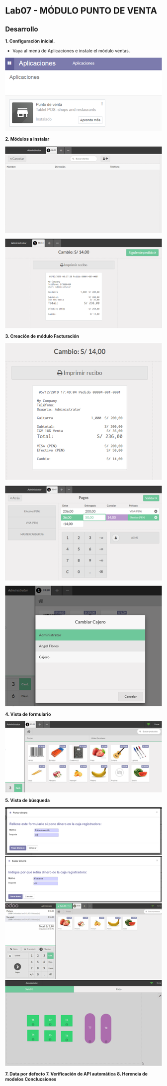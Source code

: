 
# Lab07 - MÓDULO PUNTO DE VENTA
## Desarrollo

**1. Configuración inicial.**

   * Vaya al menú de Aplicaciones e instale el módulo ventas.
   
   ![](https://github.com/Ares-Fel/Lab-Integ.-de-Sis.-Empresariales-Avanzado/blob/master/Lab07/imgs/1_punto_venta.PNG)
   
**2. Módulos a instalar**
   
   ![](https://github.com/Ares-Fel/Lab-Integ.-de-Sis.-Empresariales-Avanzado/blob/master/Lab07/imgs/2_crear_cliente.gif)
   
   ![](https://github.com/Ares-Fel/Lab-Integ.-de-Sis.-Empresariales-Avanzado/blob/master/Lab07/imgs/2.5_comprobante.PNG)
   
**3. Creación de módulo Facturación**

   ![](https://github.com/Ares-Fel/Lab-Integ.-de-Sis.-Empresariales-Avanzado/blob/master/Lab07/imgs/3.4_Comprobante.PNG)
   
   ![](https://github.com/Ares-Fel/Lab-Integ.-de-Sis.-Empresariales-Avanzado/blob/master/Lab07/imgs/3.4.PNG)
   
   ![](https://github.com/Ares-Fel/Lab-Integ.-de-Sis.-Empresariales-Avanzado/blob/master/Lab07/imgs/3.7.PNG)
   

**4. Vista de formulario**

   ![](https://github.com/Ares-Fel/Lab-Integ.-de-Sis.-Empresariales-Avanzado/blob/master/Lab07/imgs/4.5.PNG)
   
   
**5. Vista de búsqueda**
   
   ![](https://github.com/Ares-Fel/Lab-Integ.-de-Sis.-Empresariales-Avanzado/blob/master/Lab07/imgs/5.3_Poner.PNG)
   ![](https://github.com/Ares-Fel/Lab-Integ.-de-Sis.-Empresariales-Avanzado/blob/master/Lab07/imgs/5.3_Sacar.PNG)
   ![](https://github.com/Ares-Fel/Lab-Integ.-de-Sis.-Empresariales-Avanzado/blob/master/Lab07/imgs/5.5_Cobro.gif)
   ![](https://github.com/Ares-Fel/Lab-Integ.-de-Sis.-Empresariales-Avanzado/blob/master/Lab07/imgs/5.5_Manejo%20de%20pedidos.gif)

**7. Data por defecto**
**7. Verificación de API automática**
**8. Herencia de modelos**
**Conclucsiones**

  
